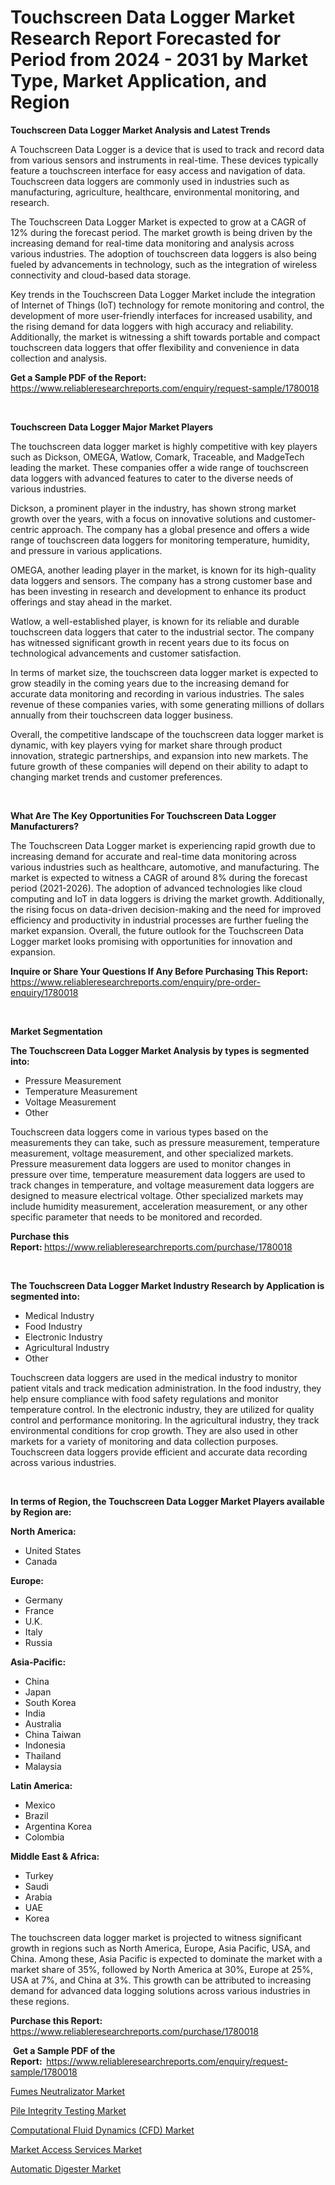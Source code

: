 <p><h1>Touchscreen Data Logger Market Research Report Forecasted for Period from 2024 -  2031 by Market Type, Market Application, and Region</h1></p><p><strong>Touchscreen Data Logger Market Analysis and Latest Trends</strong></p>
<p><p>A Touchscreen Data Logger is a device that is used to track and record data from various sensors and instruments in real-time. These devices typically feature a touchscreen interface for easy access and navigation of data. Touchscreen data loggers are commonly used in industries such as manufacturing, agriculture, healthcare, environmental monitoring, and research.</p><p>The Touchscreen Data Logger Market is expected to grow at a CAGR of 12% during the forecast period. The market growth is being driven by the increasing demand for real-time data monitoring and analysis across various industries. The adoption of touchscreen data loggers is also being fueled by advancements in technology, such as the integration of wireless connectivity and cloud-based data storage.</p><p>Key trends in the Touchscreen Data Logger Market include the integration of Internet of Things (IoT) technology for remote monitoring and control, the development of more user-friendly interfaces for increased usability, and the rising demand for data loggers with high accuracy and reliability. Additionally, the market is witnessing a shift towards portable and compact touchscreen data loggers that offer flexibility and convenience in data collection and analysis.</p></p>
<p><strong>Get a Sample PDF of the Report:&nbsp;</strong> <a href="https://www.reliableresearchreports.com/enquiry/request-sample/1780018">https://www.reliableresearchreports.com/enquiry/request-sample/1780018</a></p>
<p>&nbsp;</p>
<p><strong>Touchscreen Data Logger Major Market Players</strong></p>
<p><p>The touchscreen data logger market is highly competitive with key players such as Dickson, OMEGA, Watlow, Comark, Traceable, and MadgeTech leading the market. These companies offer a wide range of touchscreen data loggers with advanced features to cater to the diverse needs of various industries.</p><p>Dickson, a prominent player in the industry, has shown strong market growth over the years, with a focus on innovative solutions and customer-centric approach. The company has a global presence and offers a wide range of touchscreen data loggers for monitoring temperature, humidity, and pressure in various applications.</p><p>OMEGA, another leading player in the market, is known for its high-quality data loggers and sensors. The company has a strong customer base and has been investing in research and development to enhance its product offerings and stay ahead in the market.</p><p>Watlow, a well-established player, is known for its reliable and durable touchscreen data loggers that cater to the industrial sector. The company has witnessed significant growth in recent years due to its focus on technological advancements and customer satisfaction.</p><p>In terms of market size, the touchscreen data logger market is expected to grow steadily in the coming years due to the increasing demand for accurate data monitoring and recording in various industries. The sales revenue of these companies varies, with some generating millions of dollars annually from their touchscreen data logger business.</p><p>Overall, the competitive landscape of the touchscreen data logger market is dynamic, with key players vying for market share through product innovation, strategic partnerships, and expansion into new markets. The future growth of these companies will depend on their ability to adapt to changing market trends and customer preferences.</p></p>
<p>&nbsp;</p>
<p><strong>What Are The Key Opportunities For Touchscreen Data Logger Manufacturers?</strong></p>
<p><p>The Touchscreen Data Logger market is experiencing rapid growth due to increasing demand for accurate and real-time data monitoring across various industries such as healthcare, automotive, and manufacturing. The market is expected to witness a CAGR of around 8% during the forecast period (2021-2026). The adoption of advanced technologies like cloud computing and IoT in data loggers is driving the market growth. Additionally, the rising focus on data-driven decision-making and the need for improved efficiency and productivity in industrial processes are further fueling the market expansion. Overall, the future outlook for the Touchscreen Data Logger market looks promising with opportunities for innovation and expansion.</p></p>
<p><strong>Inquire or Share Your Questions If Any Before Purchasing This Report:</strong> <a href="https://www.reliableresearchreports.com/enquiry/pre-order-enquiry/1780018">https://www.reliableresearchreports.com/enquiry/pre-order-enquiry/1780018</a></p>
<p>&nbsp;</p>
<p><strong>Market Segmentation</strong></p>
<p><strong>The Touchscreen Data Logger Market Analysis by types is segmented into:</strong></p>
<p><ul><li>Pressure Measurement</li><li>Temperature Measurement</li><li>Voltage Measurement</li><li>Other</li></ul></p>
<p><p>Touchscreen data loggers come in various types based on the measurements they can take, such as pressure measurement, temperature measurement, voltage measurement, and other specialized markets. Pressure measurement data loggers are used to monitor changes in pressure over time, temperature measurement data loggers are used to track changes in temperature, and voltage measurement data loggers are designed to measure electrical voltage. Other specialized markets may include humidity measurement, acceleration measurement, or any other specific parameter that needs to be monitored and recorded.</p></p>
<p><strong>Purchase this Report:&nbsp;</strong><a href="https://www.reliableresearchreports.com/purchase/1780018">https://www.reliableresearchreports.com/purchase/1780018</a></p>
<p>&nbsp;</p>
<p><strong>The Touchscreen Data Logger Market Industry Research by Application is segmented into:</strong></p>
<p><ul><li>Medical Industry</li><li>Food Industry</li><li>Electronic Industry</li><li>Agricultural Industry</li><li>Other</li></ul></p>
<p><p>Touchscreen data loggers are used in the medical industry to monitor patient vitals and track medication administration. In the food industry, they help ensure compliance with food safety regulations and monitor temperature control. In the electronic industry, they are utilized for quality control and performance monitoring. In the agricultural industry, they track environmental conditions for crop growth. They are also used in other markets for a variety of monitoring and data collection purposes. Touchscreen data loggers provide efficient and accurate data recording across various industries.</p></p>
<p>&nbsp;</p>
<p><strong>In terms of Region, the Touchscreen Data Logger Market Players available by Region are:</strong></p>
<p>
    <p> <strong> North America: </strong>
        <ul>
            <li>United States</li>
            <li>Canada</li>
        </ul>
        </p> 
    <p> <strong> Europe: </strong>
        <ul>
            <li>Germany</li>
            <li>France</li>
            <li>U.K.</li>
            <li>Italy</li>
            <li>Russia</li>
        </ul>
        </p> 
    <p> <strong> Asia-Pacific: </strong>
        <ul>
            <li>China</li>
            <li>Japan</li>
            <li>South Korea</li>
            <li>India</li>
            <li>Australia</li>
            <li>China Taiwan</li>
            <li>Indonesia</li>
            <li>Thailand</li>
            <li>Malaysia</li>
        </ul>
        </p> 
    <p> <strong> Latin America: </strong>
        <ul>
            <li>Mexico</li>
            <li>Brazil</li>
            <li>Argentina Korea</li>
            <li>Colombia</li>
        </ul>
        </p> 
    <p> <strong> Middle East & Africa: </strong>
        <ul>
            <li>Turkey</li>
            <li>Saudi</li>
            <li>Arabia</li>
            <li>UAE</li>
            <li>Korea</li>
        </ul>
    </p>
    </p>
<p><p>The touchscreen data logger market is projected to witness significant growth in regions such as North America, Europe, Asia Pacific, USA, and China. Among these, Asia Pacific is expected to dominate the market with a market share of 35%, followed by North America at 30%, Europe at 25%, USA at 7%, and China at 3%. This growth can be attributed to increasing demand for advanced data logging solutions across various industries in these regions.</p></p>
<p><strong>Purchase this Report: </strong><a href="https://www.reliableresearchreports.com/purchase/1780018">https://www.reliableresearchreports.com/purchase/1780018</a></p>
<p>&nbsp;<strong>Get a Sample PDF of the Report:&nbsp;&nbsp;</strong><a href="https://www.reliableresearchreports.com/enquiry/request-sample/1780018">https://www.reliableresearchreports.com/enquiry/request-sample/1780018</a></p>
<p><strong></strong></p>
<p><p><a href="https://github.com/lbird53714/Market-Research-Report-List-3/blob/main/fumes-neutralizator-market.md">Fumes Neutralizator Market</a></p><p><a href="https://medium.com/@dorinaprifti56/pile-integrity-testing-nbsp-market-focuses-on-market-share-size-and-projected-forecast-till-2031-f4838aacd95d">Pile Integrity Testing Market</a></p><p><a href="https://medium.com/@arnisaleka1951/computational-fluid-dynamics-cfd-market-analysis-its-cagr-market-segmentation-and-global-91df2ff9a490">Computational Fluid Dynamics (CFD) Market</a></p><p><a href="https://medium.com/@dorinaprifti56/market-access-services-market-comprehensive-assessment-by-type-application-and-geography-58dcf9959a27">Market Access Services Market</a></p><p><a href="https://github.com/moyahfrancoestellec51j635wcx/Market-Research-Report-List-1/blob/main/automatic-digester-market.md">Automatic Digester Market</a></p></p>